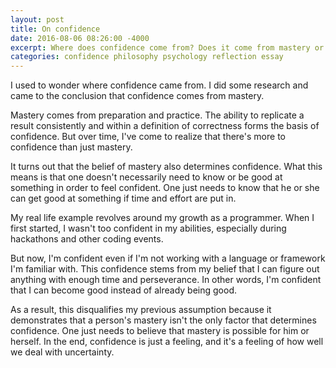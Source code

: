 ```yaml
---
layout: post
title: On confidence
date: 2016-08-06 08:26:00 -4000
excerpt: Where does confidence come from? Does it come from mastery or does it come from a perception of ourself?
categories: confidence philosophy psychology reflection essay
---
```


I used to wonder where confidence came from. I did some research and came to the conclusion that confidence comes from mastery.

Mastery comes from preparation and practice. The ability to replicate a result consistently and within a definition of correctness forms the basis of confidence. But over time, I've come to realize that there's more to confidence than just mastery.

It turns out that the belief of mastery also determines confidence. What this means is that one doesn't necessarily need to know or be good at something in order to feel confident. One just needs to know that he or she can get good at something if time and effort are put in.

My real life example revolves around my growth as a programmer. When I first started, I wasn't too confident in my abilities, especially during hackathons and other coding events.

But now, I'm confident even if I'm not working with a language or framework I'm familiar with. This confidence stems from my belief that I can figure out anything with enough time and perseverance. In other words, I'm confident that I can become good instead of already being good.

As a result, this disqualifies my previous assumption because it demonstrates that a person's mastery isn't the only factor that determines confidence. One just needs to believe that mastery is possible for him or herself. In the end, confidence is just a feeling, and it's a feeling of how well we deal with uncertainty.
